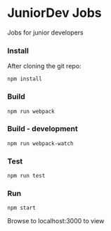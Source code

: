 # JuniorDev Jobs

Jobs for junior developers

### Install

After cloning the git repo:

`npm install`

### Build

`npm run webpack`

### Build - development

`npm run webpack-watch`

### Test 

`npm run test`

### Run

`npm start`

Browse to localhost:3000 to view
